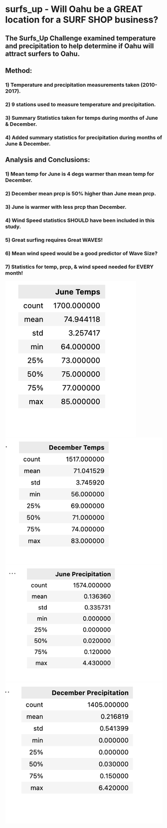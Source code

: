 # surfs_up - Will Oahu be a GREAT location for a SURF SHOP business?

## The Surfs_Up Challenge examined temperature and precipitation to help determine if Oahu will attract surfers to Oahu.

## Method:

### 1) Temperature and precipitation measurements taken (2010-2017).

### 2) 9 stations used to measure temperature and precipitation.

### 3) Summary Statistics taken for temps during months of June & December.

### 4) Added summary statistics for precipitation during months of June & December.



## Analysis and Conclusions:


### 1) Mean temp for June is 4 degs warmer than mean temp for December.

### 2) December mean prcp is 50% higher than June mean prcp.

### 3) June is warmer with less prcp than December.

### 4) Wind Speed statistics SHOULD have been included in this study.

### 5) Great surfing requires Great WAVES!

### 6) Mean wind speed would be a good predictor of Wave Size?

### 7) Statistics for temp, prcp, & wind speed needed for EVERY month!

![png file for June temp summary statistics](/Summary-statistics_TEMPS-June.png)
![png file for June temp summary statistics](/Summary-statistics_TEMPS-December.png)
![png file for June prcp summary statistics](/Summary-statistics_PRCP-June.png)
![png file for June prcp summary statistics](/Summary-statistics_PRCP-December.png)